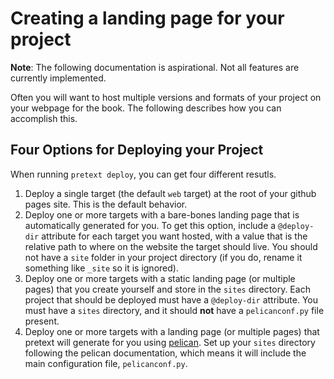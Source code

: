 # Creating a landing page for your project

**Note**: The following documentation is aspirational.  Not all features are currently implemented.

Often you will want to host multiple versions and formats of your project on your webpage for the book.  The following describes how you can accomplish this.

## Four Options for Deploying your Project

When running `pretext deploy`, you can get four different resutls.

1. Deploy a single target (the default `web` target) at the root of your github pages site.  This is the default behavior. 
1. Deploy one or more targets with a bare-bones landing page that is automatically generated for you.  To get this option, include a `@deploy-dir` attribute for each target you want hosted, with a value that is the relative path to where on the website the target should live.  You should not have a `site` folder in your project directory (if you do, rename it something like `_site` so it is ignored).
1. Deploy one or more targets with a static landing page (or multiple pages) that you create yourself and store in the `sites` directory.  Each project that should be deployed must have a `@deploy-dir` attribute.  You must have a `sites` directory, and it should **not** have a `pelicanconf.py` file present. 
1. Deploy one or more targets with a landing page (or multiple pages) that pretext will generate for you using [pelican](https://getpelican.com/). Set up your `sites` directory following the pelican documentation, which means it will include the main configuration file, `pelicanconf.py`.

